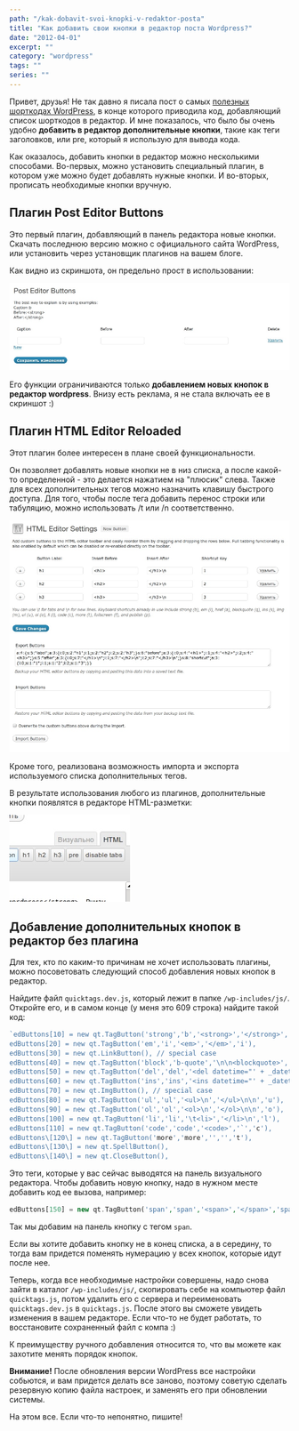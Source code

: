 ```yaml
---
path: "/kak-dobavit-svoi-knopki-v-redaktor-posta"
title: "Как добавить свои кнопки в редактор поста Wordpress?"
date: "2012-04-01"
excerpt: ""
category: "wordpress"
tags: ""
series: ""
---
```


Привет, друзья! Не так давно я писала пост о самых [полезных шорткодах WordPress](http://oriolo.ru/wordpress/poleznyie-shotrkodyi-wordpress/ "Top-10 полезных шорткодов WordPress"), в конце которого приводила код, добавляющий список шорткодов в редактор. И мне показалось, что было бы очень удобно **добавить в редактор дополнительные кнопки**, такие как теги заголовков, или pre, который я использую для вывода кода.

Как оказалось, добавить кнопки в редактор можно несколькими способами. Во-первых, можно установить специальный плагин, в котором уже можно будет добавлять нужные кнопки. И во-вторых, прописать необходимые кнопки вручную.

## Плагин Post Editor Buttons

Это первый плагин, добавляющий в панель редактора новые кнопки. Скачать последнюю версию можно с официального сайта WordPress, или установить через установщик плагинов на вашем блоге.

Как видно из скриншота, он предельно прост в использовании:

![Post Editor Buttons](images/screenshot_020.jpeg)

Его функции ограничиваются только **добавлением новых кнопок в редактор wordpress**. Внизу есть реклама, я не стала включать ее в скриншот :)

## Плагин HTML Editor Reloaded

Этот плагин более интересен в плане своей функциональности.

Он позволяет добавлять новые кнопки не в низ списка, а после какой-то определенной - это делается нажатием на "плюсик" слева. Также для всех дополнительных тегов можно назначить клавишу быстрого доступа. Для того, чтобы после тега добавить перенос строки или табуляцию, можно использовать /t или /n соответственно.

![HTML Editor Reloaded](images/screenshot_021.jpeg)

Кроме того, реализована возможность импорта и экспорта используемого списка дополнительных тегов.

В результате использования любого из плагинов, дополнительные кнопки появлятся в редакторе HTML-разметки:

[![дополнительные кнопки в редакторе](images/screenshot_022.jpeg)](http://oriolo.ru/wp-content/uploads/2012/04/screenshot_022.jpeg)

## Добавление дополнительных кнопок в редактор без плагина

Для тех, кто по каким-то причинам не хочет использовать плагины, можно посоветовать следующий способ добавления новых кнопок в редактор.

Найдите файл `quicktags.dev.js`, который лежит в папке `/wp-includes/js/`. Откройте его, и в самом конце (у меня это 609 строка) найдите такой код:

```php
`edButtons[10] = new qt.TagButton('strong','b','<strong>','</strong>','b');
edButtons[20] = new qt.TagButton('em','i','<em>','</em>','i'),
edButtons[30] = new qt.LinkButton(), // special case
edButtons[40] = new qt.TagButton('block','b-quote','\n\n<blockquote>','</blockquote>\n\n','q'),
edButtons[50] = new qt.TagButton('del','del','<del datetime="' + _datetime + '">','</del>','d'),
edButtons[60] = new qt.TagButton('ins','ins','<ins datetime="' + _datetime + '">','</ins>','s'),
edButtons[70] = new qt.ImgButton(), // special case
edButtons[80] = new qt.TagButton('ul','ul','<ul>\n','</ul>\n\n','u'),
edButtons[90] = new qt.TagButton('ol','ol','<ol>\n','</ol>\n\n','o'),
edButtons[100] = new qt.TagButton('li','li','\t<li>','</li>\n','l'),
edButtons[110] = new qt.TagButton('code','code','<code>','`','c'),
edButtons\[120\] = new qt.TagButton('more','more','','','t'),
edButtons\[130\] = new qt.SpellButton(),
edButtons\[140\] = new qt.CloseButton(),
```

Это теги, которые у вас сейчас выводятся на панель визуального редактора. Чтобы добавить новую кнопку, надо в нужном месте добавить код ее вызова, например:

```php
edButtons[150] = new qt.TagButton('span','span','<span>','</span>','span')
```

Так мы добавим на панель кнопку с тегом `span`.

Если вы хотите добавить кнопку не в конец списка, а в середину, то тогда вам придется поменять нумерацию у всех кнопок, которые идут после нее.

Теперь, когда все необходимые настройки совершены, надо снова зайти в каталог `/wp-includes/js/`, скопировать себе на компьютер файл `quicktags.js`, потом удалить его с сервера и переименовать `quicktags.dev.js` в `quicktags.js`. После этого вы сможете увидеть изменения в вашем редакторе. Если что-то не будет работать, то восстановите сохраненный файл с компа :)

К преимуществу ручного добавления относится то, что вы можете как захотите менять порядок кнопок.

**Внимание!** После обновления версии WordPress все настройки собьются, и вам придется делать все заново, поэтому советую сделать резервную копию файла настроек, и заменять его при обновлении системы.

На этом все. Если что-то непонятно, пишите!
